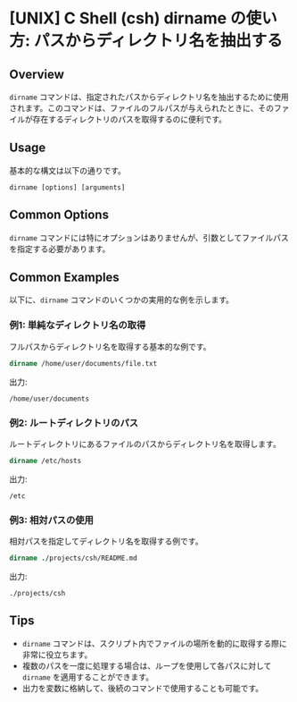 # [UNIX] C Shell (csh) dirname の使い方: パスからディレクトリ名を抽出する

## Overview
`dirname` コマンドは、指定されたパスからディレクトリ名を抽出するために使用されます。このコマンドは、ファイルのフルパスが与えられたときに、そのファイルが存在するディレクトリのパスを取得するのに便利です。

## Usage
基本的な構文は以下の通りです。

```
dirname [options] [arguments]
```

## Common Options
`dirname` コマンドには特にオプションはありませんが、引数としてファイルパスを指定する必要があります。

## Common Examples
以下に、`dirname` コマンドのいくつかの実用的な例を示します。

### 例1: 単純なディレクトリ名の取得
フルパスからディレクトリ名を取得する基本的な例です。

```csh
dirname /home/user/documents/file.txt
```
出力:
```
/home/user/documents
```

### 例2: ルートディレクトリのパス
ルートディレクトリにあるファイルのパスからディレクトリ名を取得します。

```csh
dirname /etc/hosts
```
出力:
```
/etc
```

### 例3: 相対パスの使用
相対パスを指定してディレクトリ名を取得する例です。

```csh
dirname ./projects/csh/README.md
```
出力:
```
./projects/csh
```

## Tips
- `dirname` コマンドは、スクリプト内でファイルの場所を動的に取得する際に非常に役立ちます。
- 複数のパスを一度に処理する場合は、ループを使用して各パスに対して `dirname` を適用することができます。
- 出力を変数に格納して、後続のコマンドで使用することも可能です。